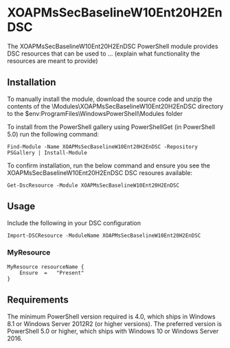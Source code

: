 # XOAPMsSecBaselineW10Ent20H2EnDSC

The XOAPMsSecBaselineW10Ent20H2EnDSC PowerShell module provides
DSC resources that can be used to ... (explain what functionality the resources are meant to provide)

## Installation

To manually install the module, download the source code and unzip the contents
of the \Modules\XOAPMsSecBaselineW10Ent20H2EnDSC directory to the
$env:ProgramFiles\WindowsPowerShell\Modules folder

To install from the PowerShell gallery using PowerShellGet (in PowerShell 5.0)
run the following command:

    Find-Module -Name XOAPMsSecBaselineW10Ent20H2EnDSC -Repository PSGallery | Install-Module

To confirm installation, run the below command and ensure you see the
XOAPMsSecBaselineW10Ent20H2EnDSC DSC resoures available:

    Get-DscResource -Module XOAPMsSecBaselineW10Ent20H2EnDSC

## Usage

Include the following in your DSC configuration

    Import-DSCResource -ModuleName XOAPMsSecBaselineW10Ent20H2EnDSC

### MyResource

    MyResource resourceName {
        Ensure  =   "Present"
    }

## Requirements

The minimum PowerShell version required is 4.0, which ships in Windows 8.1
or Windows Server 2012R2 (or higher versions). The preferred version is
PowerShell 5.0 or higher, which ships with Windows 10 or Windows Server 2016.
